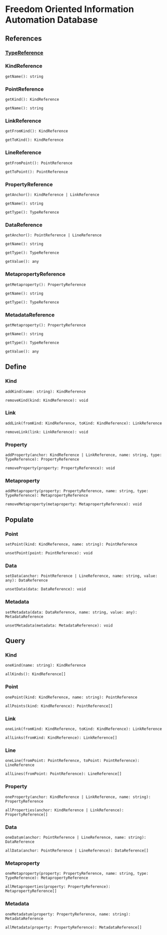 # Freedom Oriented Information Automation Database

## References

### [TypeReference](https://github.com/AriChivukula/foia-db/blob/master/source/reference/TypeReference.ts)

### KindReference

`getName(): string`

### PointReference

`getKind(): KindReference`

`getName(): string`

### LinkReference

`getFromKind(): KindReference`

`getToKind(): KindReference`

### LineReference

`getFromPoint(): PointReference`

`getToPoint(): PointReference`

### PropertyReference

`getAnchor(): KindReference | LinkReference`

`getName(): string`

`getType(): TypeReference`

### DataReference

`getAnchor(): PointReference | LineReference`

`getName(): string`

`getType(): TypeReference`

`getValue(): any`

### MetapropertyReference

`getMetaproperty(): PropertyReference`

`getName(): string`

`getType(): TypeReference`

### MetadataReference

`getMetaproperty(): PropertyReference`

`getName(): string`

`getType(): TypeReference`

`getValue(): any`

## Define

### Kind

`addKind(name: string): KindReference`

`removeKind(kind: KindReference): void`

### Link

`addLink(fromKind: KindReference, toKind: KindReference): LinkReference`

`removeLink(link: LinkReference): void`

### Property

`addProperty(anchor: KindReference | LinkReference, name: string, type: TypeReference): PropertyReference`

`removeProperty(property: PropertyReference): void`

### Metaproperty

`addMetaproperty(property: PropertyReference, name: string, type: TypeReference): MetapropertyReference`

`removeMetaproperty(metaproperty: MetapropertyReference): void`

## Populate

### Point

`setPoint(kind: KindReference, name: string): PointReference`

`unsetPoint(point: PointReference): void`

### Data

`setData(anchor: PointReference | LineReference, name: string, value: any): DataReference`

`unsetData(data: DataReference): void`

### Metadata

`setMetadata(data: DataReference, name: string, value: any): MetadataReference`

`unsetMetadata(metadata: MetadataReference): void`

## Query

### Kind

`oneKind(name: string): KindReference`

`allKinds(): KindReference[]`

### Point

`onePoint(kind: KindReference, name: string): PointReference`

`allPoints(kind: KindReference): PointReference[]`

### Link

`oneLink(fromKind: KindReference, toKind: KindReference): LinkReference`

`allLinks(fromKind: KindReference): LinkReference[]`

### Line

`oneLine(fromPoint: PointReference, toPoint: PointReference): LineReference`

`allLines(fromPoint: PointReference): LineReference[]`

### Property

`oneProperty(anchor: KindReference | LinkReference, name: string): PropertyReference`

`allProperties(anchor: KindReference | LinkReference): PropertyReference[]`

### Data

`oneDatum(anchor: PointReference | LineReference, name: string): DataReference`

`allData(anchor: PointReference | LineReference): DataReference[]`

### Metaproperty

`oneMetaproperty(property: PropertyReference, name: string, type: TypeReference): MetapropertyReference`

`allMetaproperties(property: PropertyReference): MetapropertyReference[]`

### Metadata

`oneMetadatum(property: PropertyReference, name: string): MetadataReference`

`allMetadata(property: PropertyReference): MetadataReference[]`
